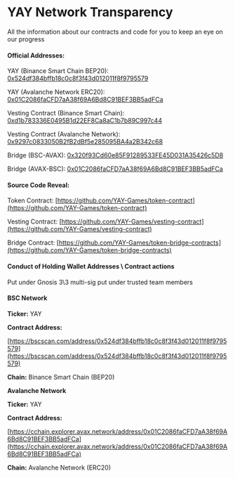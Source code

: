# YAY Network Transparency

All the information about our contracts and code for you to keep an eye on our progress

#### Official Addresses: <a href="#id-503d" id="id-503d"></a>

YAY (Binance Smart Chain BEP20): [0x524df384bffb18c0c8f3f43d012011f8f9795579](https://bscscan.com/address/0x524df384bffb18c0c8f3f43d012011f8f9795579)

YAY (Avalanche Network ERC20): [0x01C2086faCFD7aA38f69A6Bd8C91BEF3BB5adFCa](https://cchain.explorer.avax.network/address/0x01C2086faCFD7aA38f69A6Bd8C91BEF3BB5adFCa/transactions)

Vesting Contract (Binance Smart Chain): [0xd1b783336E0495B1d22EF8Ca8aC1b7b89C997c44](https://bscscan.com/address/0xd1b783336E0495B1d22EF8Ca8aC1b7b89C997c44#code)

Vesting Contract (Avalanche Network): [0x9297c0833050B2fB2dBf5e285095BA4a2B342c68](https://cchain.explorer.avax.network/address/0x9297c0833050B2fB2dBf5e285095BA4a2B342c68/)

Bridge (BSC-AVAX): [0x320f93Cd60e85F91289533FE45D031A35426c5D8](https://bscscan.com/address/0x320f93Cd60e85F91289533FE45D031A35426c5D8#writeProxyContract)

Bridge (AVAX-BSC): [0x01C2086faCFD7aA38f69A6Bd8C91BEF3BB5adFCa](https://cchain.explorer.avax.network/address/0x01C2086faCFD7aA38f69A6Bd8C91BEF3BB5adFCa/write-proxy)

#### Source Code Reveal: <a href="#id-503d-1" id="id-503d-1"></a>

Token Contract: [https://github.com/YAY-Games/token-contract](https://github.com/YAY-Games/token-contract)

Vesting Contract: [https://github.com/YAY-Games/vesting-contract](https://github.com/YAY-Games/vesting-contract)

Bridge Contract: [https://github.com/YAY-Games/token-bridge-contracts](https://github.com/YAY-Games/token-bridge-contracts)

#### Conduct of Holding Wallet Addresses \ Contract actions <a href="#id-3ff9" id="id-3ff9"></a>

Put under Gnosis 3\3 multi-sig put under trusted team members

#### **BSC Network** <a href="#c339" id="c339"></a>

**Ticker:** YAY

**Contract Address:**

[https://bscscan.com/address/0x524df384bffb18c0c8f3f43d012011f8f9795579](https://bscscan.com/address/0x524df384bffb18c0c8f3f43d012011f8f9795579)

**Chain:** Binance Smart Chain (BEP20)

**Avalanche Network**

**Ticker:** YAY

**Contract Address:**

[https://cchain.explorer.avax.network/address/0x01C2086faCFD7aA38f69A6Bd8C91BEF3BB5adFCa](https://cchain.explorer.avax.network/address/0x01C2086faCFD7aA38f69A6Bd8C91BEF3BB5adFCa)

**Chain:** Avalanche Network (ERC20)
